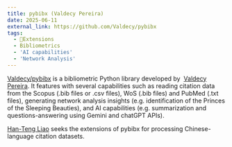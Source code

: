 ```yaml
---
title: pybibx (Valdecy Pereira)
date: 2025-06-11
external_link: https://github.com/Valdecy/pybibx
tags:
  - 🚧Extensions
  - Bibliometrics
  - 'AI capabilities'
  - 'Network Analysis'
---
```


[Valdecy/pybibx](https://github.com/Valdecy/pybibx) is a bibliometric Python library developed by 
 [Valdecy Pereira](mailto:valdecy.pereira@gmail.com).  It features with several capabilities such as reading citation data from the Scopus (.bib files or .csv files), WoS (.bib files) and PubMed (.txt files), generating network analysis insights (e.g. identification of the Princes of the Sleeping Beauties), and AI capabilities (e.g. summarization and questions-answering using Gemini and chatGPT APIs).  

[Han-Teng Liao](/experience) seeks the extensions of pybibx for processing Chinese-language citation datasets.

<!--more-->
